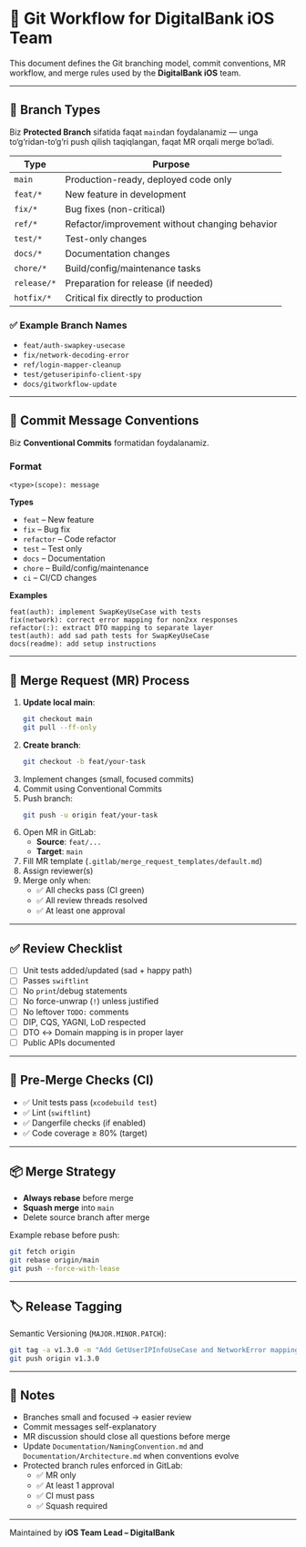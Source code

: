 # 🧬 Git Workflow for DigitalBank iOS Team

This document defines the Git branching model, commit conventions, MR workflow, and merge rules used by the **DigitalBank iOS** team.

---

## 🌱 Branch Types

Biz **Protected Branch** sifatida faqat `main`dan foydalanamiz — unga to‘g‘ridan-to‘g‘ri push qilish taqiqlangan, faqat MR orqali merge bo‘ladi.

| Type          | Purpose                                            |
|---------------|----------------------------------------------------|
| `main`        | Production-ready, deployed code only               |
| `feat/*`      | New feature in development                         |
| `fix/*`       | Bug fixes (non-critical)                           |
| `ref/*`       | Refactor/improvement without changing behavior     |
| `test/*`      | Test-only changes                                  |
| `docs/*`      | Documentation changes                              |
| `chore/*`     | Build/config/maintenance tasks                     |
| `release/*`   | Preparation for release (if needed)                |
| `hotfix/*`    | Critical fix directly to production                |

### ✅ Example Branch Names
- `feat/auth-swapkey-usecase`
- `fix/network-decoding-error`
- `ref/login-mapper-cleanup`
- `test/getuseripinfo-client-spy`
- `docs/gitworkflow-update`

---

## 📛 Commit Message Conventions

Biz **Conventional Commits** formatidan foydalanamiz.

### Format
```
<type>(scope): message
```

**Types**
- `feat` – New feature
- `fix` – Bug fix
- `refactor` – Code refactor
- `test` – Test only
- `docs` – Documentation
- `chore` – Build/config/maintenance
- `ci` – CI/CD changes

**Examples**
```
feat(auth): implement SwapKeyUseCase with tests
fix(network): correct error mapping for non2xx responses
refactor(:): extract DTO mapping to separate layer
test(auth): add sad path tests for SwapKeyUseCase
docs(readme): add setup instructions
```

---

## 🔀 Merge Request (MR) Process

1. **Update local main**:
   ```sh
   git checkout main
   git pull --ff-only
   ```
2. **Create branch**:
   ```sh
   git checkout -b feat/your-task
   ```
3. Implement changes (small, focused commits)
4. Commit using Conventional Commits
5. Push branch:
   ```sh
   git push -u origin feat/your-task
   ```
6. Open MR in GitLab:
   - **Source**: `feat/...`
   - **Target**: `main`
7. Fill MR template (`.gitlab/merge_request_templates/default.md`)
8. Assign reviewer(s)
9. Merge only when:
   - ✅ All checks pass (CI green)
   - ✅ All review threads resolved
   - ✅ At least one approval

---

## ✅ Review Checklist

- [ ] Unit tests added/updated (sad + happy path)
- [ ] Passes `swiftlint`
- [ ] No `print`/debug statements
- [ ] No force-unwrap (`!`) unless justified
- [ ] No leftover `TODO:` comments
- [ ] DIP, CQS, YAGNI, LoD respected
- [ ] DTO ↔ Domain mapping is in proper layer
- [ ] Public APIs documented

---

## 🧪 Pre-Merge Checks (CI)

- ✅ Unit tests pass (`xcodebuild test`)
- ✅ Lint (`swiftlint`)
- ✅ Dangerfile checks (if enabled)
- ✅ Code coverage ≥ 80% (target)

---

## 📦 Merge Strategy

- **Always rebase** before merge
- **Squash merge** into `main`
- Delete source branch after merge

Example rebase before push:
```sh
git fetch origin
git rebase origin/main
git push --force-with-lease
```

---

## 🏷 Release Tagging

Semantic Versioning (`MAJOR.MINOR.PATCH`):
```sh
git tag -a v1.3.0 -m "Add GetUserIPInfoUseCase and NetworkError mapping"
git push origin v1.3.0
```

---

## 🧠 Notes

- Branches small and focused → easier review
- Commit messages self-explanatory
- MR discussion should close all questions before merge
- Update `Documentation/NamingConvention.md` and `Documentation/Architecture.md` when conventions evolve
- Protected branch rules enforced in GitLab:
  - ✅ MR only
  - ✅ At least 1 approval
  - ✅ CI must pass
  - ✅ Squash required

---

Maintained by **iOS Team Lead – DigitalBank**

